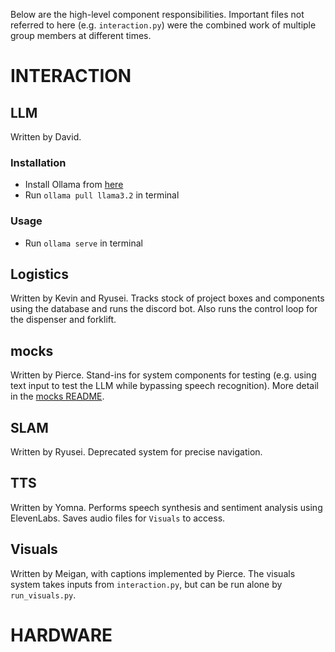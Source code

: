 Below are the high-level component responsibilities. Important files not referred to here (e.g. `interaction.py`) were the combined work of multiple group members at different times.

# INTERACTION
## LLM
Written by David.

### Installation
- Install Ollama from [here](https://ollama.com/)
- Run `ollama pull llama3.2` in terminal
### Usage
- Run `ollama serve` in terminal

## Logistics
Written by Kevin and Ryusei. Tracks stock of project boxes and components using the database and runs the discord bot. Also runs the control loop for the dispenser and forklift.

## mocks
Written by Pierce. Stand-ins for system components for testing (e.g. using text input to test the LLM while bypassing speech recognition). More detail in the [mocks README](./INTERACTION/mocks/).

## SLAM
Written by Ryusei. Deprecated system for precise navigation.

## TTS
Written by Yomna. Performs speech synthesis and sentiment analysis using ElevenLabs. Saves audio files for `Visuals` to access.

## Visuals
Written by Meigan, with captions implemented by Pierce. The visuals system takes inputs from `interaction.py`, but can be run alone by `run_visuals.py`.

# HARDWARE
